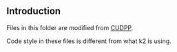 ## Introduction

Files in this folder are modified from [CUDPP](https://github.com/cudpp/cudpp).

Code style in these files is different from what k2 is using.
